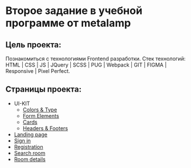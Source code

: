 # Второе задание в учебной программе от metalamp

## Цель проекта:
Познакомиться с технологиями Frontend разработки. Стек технологий: HTML | CSS | JS | JQuery | SCSS | PUG | Webpack | GIT | FIGMA | Responsive | Pixel Perfect.
## Страницы проекта:
- UI-KIT
    - [Colors & Type](https://samirox66.github.io/hotel/colors-and-type.html)
    - [Form Elements](https://samirox66.github.io/hotel/form-elements.html)
    - [Cards](https://samirox66.github.io/hotel/cards.html)
    - [Headers & Footers](https://samirox66.github.io/hotel/header-footer.html)
- [Landing page](https://samirox66.github.io/hotel/landing.html)
- [Sign in](https://samirox66.github.io/hotel/sign-in.html)
- [Registration](https://samirox66.github.io/hotel/registration.html)
- [Search room](https://samirox66.github.io/hotel/search-room.html)
- [Room details](https://samirox66.github.io/hotel/room-details.html)